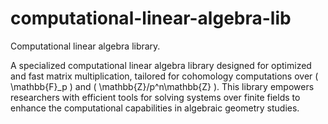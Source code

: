 # computational-linear-algebra-lib
Computational linear algebra library.

A specialized computational linear algebra library designed for optimized and fast matrix multiplication, tailored for cohomology computations over \( \mathbb{F}_p \) and \( \mathbb{Z}/p^n\mathbb{Z} \). This library empowers researchers with efficient tools for solving systems over finite fields to enhance the computational capabilities in algebraic geometry studies.
